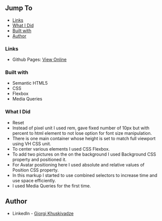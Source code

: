 ## Jump To

- [Links](#links)
- [What I Did](#what-i-did)
- [Built with](#built-with)
- [Author](#author)

### Links

- Github Pages: [View Online](https://gkhuskivadze.github.io/Profile-Card-Markup/)

### Built with

- Semantic HTML5
- CSS
- Flexbox
- Media Queries

### What I Did

- Reset
- Instead of pixel unit I used rem, gave fixed number of 10px but with percent to html element to not lose option for font size manipulation.
- There is one main container whose height is set to match full viewport using VH CSS unit.
- To center various elements I used CSS Flexbox.
- To add two pictures on the on the background I used Background CSS property and positioned it.
- For Avatar positioning here I used absolute and relative values of Position CSS property.
- In this markup I started to use combined selectors to increase time and use space efficiently.
- I used Media Queries for the first time.

## Author

- LinkedIn - [Giorgi Khuskivadze](www.linkedin.com/in/gkhuskivadze)
